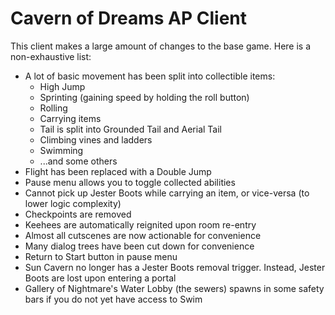 # Cavern of Dreams AP Client
This client makes a large amount of changes to the base game. Here is a non-exhaustive list:

* A lot of basic movement has been split into collectible items:
    * High Jump
    * Sprinting (gaining speed by holding the roll button)
    * Rolling
    * Carrying items
    * Tail is split into Grounded Tail and Aerial Tail
    * Climbing vines and ladders
    * Swimming
    * ...and some others
* Flight has been replaced with a Double Jump
* Pause menu allows you to toggle collected abilities
* Cannot pick up Jester Boots while carrying an item, or vice-versa (to lower logic complexity)
* Checkpoints are removed
* Keehees are automatically reignited upon room re-entry
* Almost all cutscenes are now actionable for convenience
* Many dialog trees have been cut down for convenience
* Return to Start button in pause menu
* Sun Cavern no longer has a Jester Boots removal trigger. Instead, Jester Boots are lost upon entering a portal
* Gallery of Nightmare's Water Lobby (the sewers) spawns in some safety bars if you do not yet have access to Swim
